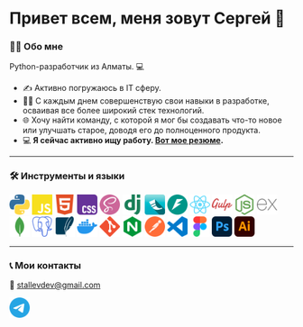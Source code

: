 # Привет всем, меня зовут Сергей 👋

### 👨‍💻 Обо мне

Python-разработчик из Алматы. 💻

- ✍ Активно погружаюсь в IT сферу.
- 🏃‍♂️ С каждым днем совершенствую свои навыки в разработке, осваивая все более широкий стек технологий.
- 🌐 Хочу найти команду, с которой я мог бы создавать что-то новое или улучшать старое, доводя его до полноценного продукта.
- 💻 **Я сейчас активно ищу работу. [Вот мое резюме](https://almaty.hh.kz/resume/89e3297cff0eb2724a0039ed1f4f47394a7146).**

---

### 🛠️ Инструменты и языки

[<img src="./images/python.svg" width="36" height="36" alt="Python">](https://www.python.org/)
[<img src="./images/javascript.svg" width="36" height="36" alt="JavaScript">](https://www.javascript.com/)
[<img src="./images/html.svg" width="36" height="36" alt="HTML">](https://developer.mozilla.org/en-US/docs/Web/HTML/)
[<img src="./images/css.svg" width="36" height="36" alt="CSS">](https://developer.mozilla.org/en-US/docs/Web/CSS/)
[<img src="./images/sass.svg" width="36" height="36" alt="Sass">](https://sass-lang.com/)
[<img src="./images/django.svg" width="36" height="36" alt="Django">](https://www.djangoproject.com/)
[<img src="./images/flask.svg" width="36" height="36" alt="Flask">](https://flask.palletsprojects.com/)
[<img src="./images/fastapi.svg" width="36" height="36" alt="FastAPI">](https://fastapi.tiangolo.com/)
[<img src="./images/react.svg" width="36" height="36" alt="React">](https://react.dev/)
[<img src="./images/gulp.svg" width="36" height="36" alt="Gulp">](https://gulpjs.com/)
[<img src="./images/node.js.svg" width="36" height="36" alt="Node.js">](https://nodejs.org/)
[<img src="./images/express.js.svg" width="36" height="36" alt="Express.js">](http://expressjs.com/)
[<img src="./images/mongodb.svg" width="36" height="36" alt="MongoDB">](https://www.mongodb.com/)
[<img src="./images/postgresql.svg" width="36" height="36" alt="PostgreSQL">](http://www.postgresql.org/)
[<img src="./images/sqlite.svg" width="36" height="36" alt="SQLite">](https://sqlite.org/)
[<img src="./images/docker.svg" width="36" height="36" alt="Docker">](https://www.docker.com/)
[<img src="./images/git.svg" width="36" height="36" alt="Git">](https://git-scm.com/)
[<img src="./images/nginx.svg" width="36" height="36" alt="Nginx">](https://nginx.org/)
[<img src="./images/postman.svg" width="36" height="36" alt="Postman">](https://www.postman.com/)
[<img src="./images/vs_code.svg" width="36" height="36" alt="VS Code">](https://code.visualstudio.com/)
[<img src="./images/figma.svg" width="36" height="36" alt="Figma">](https://www.figma.com/)
[<img src="./images/adobe_photoshop.svg" width="36" height="36" alt="Adobe Photoshop">](https://www.adobe.com/products/photoshop.html)
[<img src="./images/adobe_illustrator.svg" width="36" height="36" alt="Adobe Illustrator">](https://www.adobe.com/products/illustrator.html)

---

### 📞 Мои контакты

📧 stallevdev@gmail.com

[<img src="./images/telegram.svg" width="36" height="36" alt="Telegram">](https://t.me/stallevdev)
